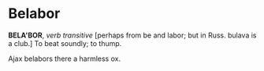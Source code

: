 # Belabor

**BELA'BOR**, _verb transitive_ \[perhaps from be and labor; but in Russ. bulava is a club.\] To beat soundly; to thump.

Ajax belabors there a harmless ox.